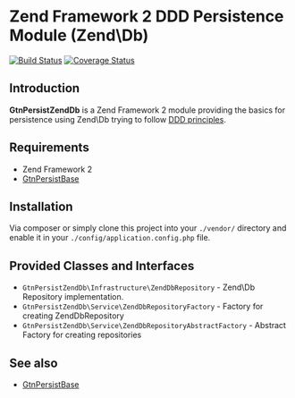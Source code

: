  Zend Framework 2 DDD Persistence Module (Zend\Db)
===================================================
[![Build Status](https://secure.travis-ci.org/goten4/GtnPersistZendDb.png?branch=master)](http://travis-ci.org/goten4/GtnPersistZendDb)
[![Coverage Status](https://coveralls.io/repos/goten4/GtnPersistZendDb/badge.png?branch=master)](https://coveralls.io/r/goten4/GtnPersistZendDb)

## Introduction

**GtnPersistZendDb** is a Zend Framework 2 module providing the basics for persistence using Zend\Db
trying to follow [DDD principles](http://domaindrivendesign.org/books/#DDD).

## Requirements

* Zend Framework 2
* [GtnPersistBase](https://github.com/goten4/GtnPersistBase)

## Installation

Via composer or simply clone this project into your `./vendor/` directory and enable it in your
`./config/application.config.php` file.

Provided Classes and Interfaces
-------------------------------

* `GtnPersistZendDb\Infrastructure\ZendDbRepository` - Zend\Db Repository implementation.
* `GtnPersistZendDb\Service\ZendDbRepositoryFactory` - Factory for creating ZendDbRepository
* `GtnPersistZendDb\Service\ZendDbRepositoryAbstractFactory` - Abstract Factory for creating repositories

## See also

* [GtnPersistBase](https://github.com/goten4/GtnPersistBase)